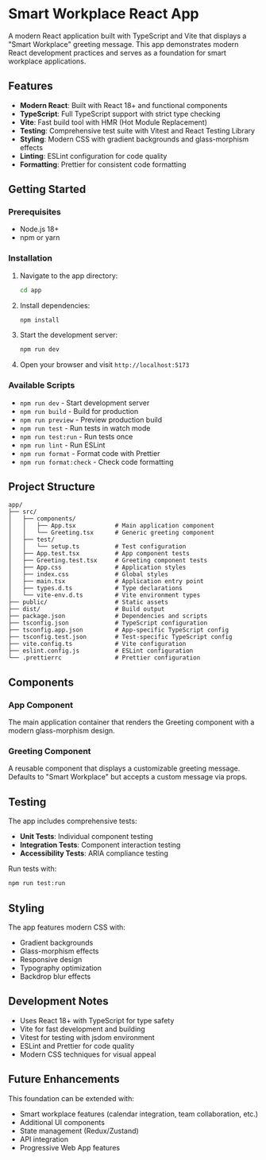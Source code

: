 # Smart Workplace React App

A modern React application built with TypeScript and Vite that displays a "Smart Workplace" greeting message. This app demonstrates modern React development practices and serves as a foundation for smart workplace applications.

## Features

- **Modern React**: Built with React 18+ and functional components
- **TypeScript**: Full TypeScript support with strict type checking
- **Vite**: Fast build tool with HMR (Hot Module Replacement)
- **Testing**: Comprehensive test suite with Vitest and React Testing Library
- **Styling**: Modern CSS with gradient backgrounds and glass-morphism effects
- **Linting**: ESLint configuration for code quality
- **Formatting**: Prettier for consistent code formatting

## Getting Started

### Prerequisites

- Node.js 18+ 
- npm or yarn

### Installation

1. Navigate to the app directory:
   ```bash
   cd app
   ```

2. Install dependencies:
   ```bash
   npm install
   ```

3. Start the development server:
   ```bash
   npm run dev
   ```

4. Open your browser and visit `http://localhost:5173`

### Available Scripts

- `npm run dev` - Start development server
- `npm run build` - Build for production
- `npm run preview` - Preview production build
- `npm run test` - Run tests in watch mode
- `npm run test:run` - Run tests once
- `npm run lint` - Run ESLint
- `npm run format` - Format code with Prettier
- `npm run format:check` - Check code formatting

## Project Structure

```
app/
├── src/
│   ├── components/
│   │   ├── App.tsx           # Main application component
│   │   └── Greeting.tsx      # Generic greeting component
│   ├── test/
│   │   └── setup.ts          # Test configuration
│   ├── App.test.tsx          # App component tests
│   ├── Greeting.test.tsx     # Greeting component tests
│   ├── App.css               # Application styles
│   ├── index.css             # Global styles
│   ├── main.tsx              # Application entry point
│   ├── types.d.ts            # Type declarations
│   └── vite-env.d.ts         # Vite environment types
├── public/                   # Static assets
├── dist/                     # Build output
├── package.json              # Dependencies and scripts
├── tsconfig.json             # TypeScript configuration
├── tsconfig.app.json         # App-specific TypeScript config
├── tsconfig.test.json        # Test-specific TypeScript config
├── vite.config.ts            # Vite configuration
├── eslint.config.js          # ESLint configuration
└── .prettierrc               # Prettier configuration
```

## Components

### App Component
The main application container that renders the Greeting component with a modern glass-morphism design.

### Greeting Component
A reusable component that displays a customizable greeting message. Defaults to "Smart Workplace" but accepts a custom message via props.

## Testing

The app includes comprehensive tests:
- **Unit Tests**: Individual component testing
- **Integration Tests**: Component interaction testing
- **Accessibility Tests**: ARIA compliance testing

Run tests with:
```bash
npm run test:run
```

## Styling

The app features modern CSS with:
- Gradient backgrounds
- Glass-morphism effects
- Responsive design
- Typography optimization
- Backdrop blur effects

## Development Notes

- Uses React 18+ with TypeScript for type safety
- Vite for fast development and building
- Vitest for testing with jsdom environment
- ESLint and Prettier for code quality
- Modern CSS techniques for visual appeal

## Future Enhancements

This foundation can be extended with:
- Smart workplace features (calendar integration, team collaboration, etc.)
- Additional UI components
- State management (Redux/Zustand)
- API integration
- Progressive Web App features

